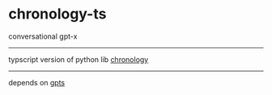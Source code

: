 # chronology-ts

conversational gpt-x

---

typscript version of python lib [chronology](https://github.com/OthersideAI/chronology#fetch_max_search_doc)

---

depends on [gpts](https://github.com/thencc/gpts)

